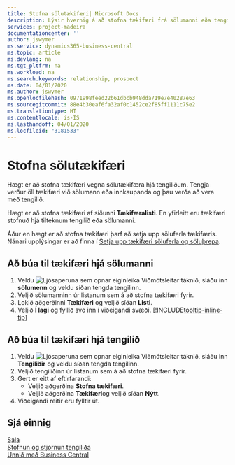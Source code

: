 ```yaml
---
title: Stofna sölutækifæri| Microsoft Docs
description: Lýsir hvernig á að stofna tækifæri frá sölumanni eða tengilið í Business Central.
services: project-madeira
documentationcenter: ''
author: jswymer
ms.service: dynamics365-business-central
ms.topic: article
ms.devlang: na
ms.tgt_pltfrm: na
ms.workload: na
ms.search.keywords: relationship, prospect
ms.date: 04/01/2020
ms.author: jswymer
ms.openlocfilehash: 0971998feed22b61dbcb948dda719e7e40287e63
ms.sourcegitcommit: 88e4b30eaf6fa32af0c1452ce2f85ff1111c75e2
ms.translationtype: HT
ms.contentlocale: is-IS
ms.lasthandoff: 04/01/2020
ms.locfileid: "3181533"
---
```

# <a name="create-sales-opportunities"></a>Stofna sölutækifæri
Hægt er að stofna tækifæri vegna sölutækifæra hjá tengiliðum. Tengja verður öll tækifæri við sölumann eða innkaupanda og þau verða að vera með tengilið.

Hægt er að stofna tækifæri af síðunni **Tækifæralisti**. En yfirleitt eru tækifæri stofnuð hjá tilteknum tengilið eða sölumanni.

Áður en hægt er að stofna tækifæri þarf að setja upp söluferla tækifæris. Nánari upplýsingar er að finna í [Setja upp tækifæri söluferla og söluþrepa](marketing-how-setup-opportunity-sales-cycles-stages.md).

## <a name="to-create-an-opportunity-from-a-salesperson"></a>Að búa til tækifæri hjá sölumanni
1. Veldu ![Ljósaperuna sem opnar eiginleika Viðmótsleitar](media/ui-search/search_small.png "Segðu mér hvað þú vilt gera") táknið, sláðu inn **sölumenn** og veldu síðan tengda tengilinn.
2. Veljið sölumanninn úr listanum sem á að stofna tækifæri fyrir.
3. Lokið aðgerðinni **Tækifæri** og veljið síðan **Listi**.
4. Veljið **Í lagi** og fyllið svo inn í viðeigandi svæði. [!INCLUDE[tooltip-inline-tip](includes/tooltip-inline-tip_md.md)]  



## <a name="to-create-an-opportunity-from-a-contact"></a>Að búa til tækifæri hjá tengilið
1. Veldu ![Ljósaperuna sem opnar eiginleika Viðmótsleitar](media/ui-search/search_small.png "Segðu mér hvað þú vilt gera") táknið, sláðu inn **Tengiliðir** og veldu síðan tengda tengilinn.
2. Veljið tengiliðinn úr listanum sem á að stofna tækifæri fyrir.
3. Gert er eitt af eftirfarandi:
   * Veljið aðgerðina **Stofna tækifæri**.
   * Veljið aðgerðina **Tækifæri**og veljið síðan **Nýtt**.
4. Viðeigandi reitir eru fylltir út.

## <a name="see-also"></a>Sjá einnig
[Sala](sales-manage-sales.md)  
[Stofnun og stjórnun tengiliða](marketing-contacts.md)  
[Unnið með Business Central](ui-work-product.md)

